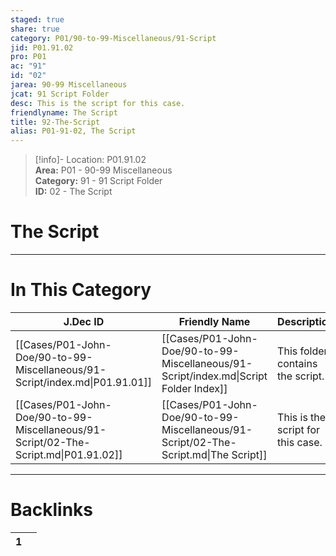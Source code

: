 ```yaml
---  
staged: true  
share: true  
category: P01/90-to-99-Miscellaneous/91-Script  
jid: P01.91.02  
pro: P01  
ac: "91"  
id: "02"  
jarea: 90-99 Miscellaneous  
jcat: 91 Script Folder  
desc: This is the script for this case.  
friendlyname: The Script  
title: 92-The-Script  
alias: P01-91-02, The Script  
---  
```

  
>[!info]- Location: P01.91.02  
>**Area:** P01 - 90-99 Miscellaneous  
>**Category:** 91 - 91 Script Folder  
>**ID:** 02 - The Script  
  
# The Script  
  
  
---  
# In This Category  
  
| J.Dec ID                                                                            | Friendly Name                                                                         | Description                       |  
| ----------------------------------------------------------------------------------- | ------------------------------------------------------------------------------------- | --------------------------------- |  
| [[Cases/P01-John-Doe/90-to-99-Miscellaneous/91-Script/index.md\|P01.91.01]]         | [[Cases/P01-John-Doe/90-to-99-Miscellaneous/91-Script/index.md\|Script Folder Index]] | This folder contains the script.  |  
| [[Cases/P01-John-Doe/90-to-99-Miscellaneous/91-Script/02-The-Script.md\|P01.91.02]] | [[Cases/P01-John-Doe/90-to-99-Miscellaneous/91-Script/02-The-Script.md\|The Script]]  | This is the script for this case. |  
  
  
---  
# Backlinks  
<div><table class="dataview table-view-table"><thead class="table-view-thead"><tr class="table-view-tr-header"><th class="table-view-th"><span></span><span class="dataview small-text">1</span></th><th class="table-view-th"><span></span></th></tr></thead><tbody class="table-view-tbody"></tbody></table></div>